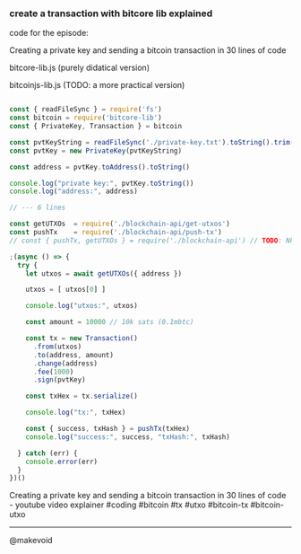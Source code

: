 ### create a transaction with bitcore lib explained

<!--  

# EPISODE 03

(maybe delete 01 and 02 and just publish this)

-->

code for the episode:

Creating a private key and sending a bitcoin transaction in 30 lines of code

bitcore-lib.js (purely didatical version)

bitcoinjs-lib.js (TODO: a more practical version)

```js

const { readFileSync } = require('fs')
const bitcoin = require('bitcore-lib')
const { PrivateKey, Transaction } = bitcoin

const pvtKeyString = readFileSync('./private-key.txt').toString().trim()
const pvtKey = new PrivateKey(pvtKeyString)

const address = pvtKey.toAddress().toString()

console.log("private key:", pvtKey.toString())
console.log("address:", address)

// --- 6 lines

const getUTXOs  = require('./blockchain-api/get-utxos')
const pushTx    = require('./blockchain-api/push-tx')
// const { pushTx, getUTXOs } = require('./blockchain-api') // TODO: NPM MODULE

;(async () => {
  try {
    let utxos = await getUTXOs({ address })

    utxos = [ utxos[0] ]

    console.log("utxos:", utxos)

    const amount = 10000 // 10k sats (0.1mbtc)

    const tx = new Transaction()
      .from(utxos)
      .to(address, amount)
      .change(address)
      .fee(1000)
      .sign(pvtKey)

    const txHex = tx.serialize()

    console.log("tx:", txHex)

    const { success, txHash } = pushTx(txHex)
    console.log("success:", success, "txHash:", txHash)

  } catch (err) {
    console.error(err)
  }
})()

```

Creating a private key and sending a bitcoin transaction in 30 lines of code - youtube video explainer #coding #bitcoin #tx #utxo #bitcoin-tx #bitcoin-utxo

---

@makevoid
